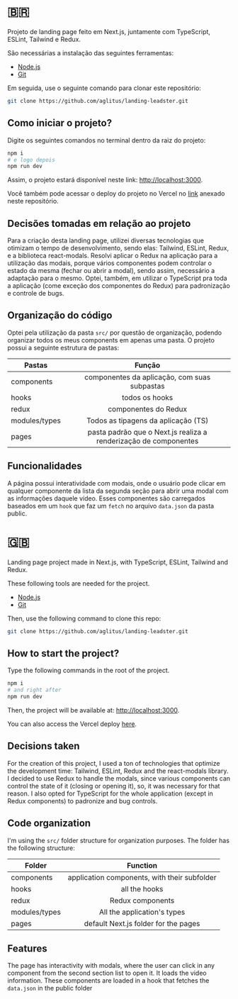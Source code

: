 # 🇧🇷 
Projeto de landing page feito em Next.js, juntamente com TypeScript, ESLint, Tailwind e Redux. 

São necessárias a instalação das seguintes ferramentas:

- [Node.js](https://nodejs.org/en/download)
- [Git](https://git-scm.com/downloads)

Em seguida, use o seguinte comando para clonar este repositório:

```bash
git clone https://github.com/aglitus/landing-leadster.git
```  

## Como iniciar o projeto?

Digite os seguintes comandos no terminal dentro da raiz do projeto:

```bash
npm i
# e logo depois
npm run dev
```

Assim, o projeto estará disponível neste link: [http://localhost:3000](http://localhost:3000).

Você também pode acessar o deploy do projeto no Vercel no [link](https://landing-leadster.vercel.app/) anexado neste repositório.


## Decisões tomadas em relação ao projeto

Para a criação desta landing page, utilizei diversas tecnologias que otimizam o tempo de desenvolvimento, sendo elas: Tailwind, ESLint, Redux, e a biblioteca react-modals.
Resolvi aplicar o Redux na aplicação para a utilização das modais, porque vários componentes podem controlar o estado da mesma (fechar ou abrir a modal), sendo assim, necessário a adaptação para o mesmo. Optei, também, em utilizar o TypeScript pra toda a aplicação (come exceção dos componentes do Redux) para padronização e controle de bugs.

## Organização do código

Optei pela utilização da pasta `src/` por questão de organização, podendo organizar todos os meus components em apenas uma pasta. 
O projeto possui a seguinte estrutura de pastas:

| Pastas  | Função |
| ------------- |:-------------:|
| components    | componentes da aplicação, com suas subpastas    |
| hooks     | todos os hooks     |
| redux      | componentes do Redux     |
| modules/types     | Todos as tipagens da aplicação (TS)     |
| pages      | pasta padrão que o Next.js realiza a renderização de componentes     |

## Funcionalidades

A página possui interatividade com modais, onde o usuário pode clicar em qualquer componente da lista da segunda seção para abrir uma modal com as informações daquele vídeo. Esses componentes são carregados baseados em um `hook` que faz um `fetch` no arquivo `data.json` da pasta public.

# 🇬🇧

Landing page project made in Next.js, with TypeScript, ESLint, Tailwind and Redux. 

These following tools are needed for the project.

- [Node.js](https://nodejs.org/en/download)
- [Git](https://git-scm.com/downloads)

Then, use the following command to clone this repo:

```bash
git clone https://github.com/aglitus/landing-leadster.git
```  

## How to start the project?

Type the following commands in the root of the project.

```bash
npm i
# and right after
npm run dev
```

Then, the project will be available at: [http://localhost:3000](http://localhost:3000).

You can also access the Vercel deploy [here](https://landing-leadster.vercel.app/).

## Decisions taken

For the creation of this project, I used a ton of technologies that optimize the development time: Tailwind, ESLint, Redux and the react-modals library. I decided to use Redux to handle the modals, since various components can control the state of it (closing or opening it), so, it was necessary for that reason. I also opted for TypeScript for the whole application (except in Redux components) to padronize and bug controls.

## Code organization

I'm using the `src/` folder structure for organization purposes.
The folder has the following structure:

| Folder  | Function |
| ------------- |:-------------:|
| components    | application components, with their subfolder   |
| hooks     | all the hooks     |
| redux      | Redux components    |
| modules/types     | All the application's types     |
| pages      | default Next.js folder for the pages     |


## Features

The page has interactivity with modals, where the user can click in any component from the second section list to open it. It loads the video information. These components are loaded in a hook that fetches the `data.json` in the public folder
